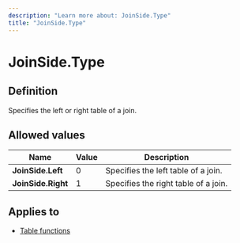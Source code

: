 ```yaml
---
description: "Learn more about: JoinSide.Type"
title: "JoinSide.Type"
---
```

# JoinSide.Type

## Definition

Specifies the left or right table of a join.

## Allowed values

|Name|Value|Description|
| ------- | --- | ----------- |
|**JoinSide.Left**|0| Specifies the left table of a join.|
|**JoinSide.Right**|1| Specifies the right table of a join.|

## Applies to

* [Table functions](table-functions.md)
